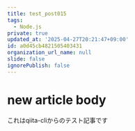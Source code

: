 ```yaml
---
title: test_post015
tags:
  - Node.js
private: true
updated_at: '2025-04-27T20:21:47+09:00'
id: a0d45cb4821505403431
organization_url_name: null
slide: false
ignorePublish: false
---
```

# new article body
これはqiita-cliからのテスト記事です
